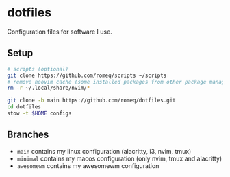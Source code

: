 # dotfiles
Configuration files for software I use.

## Setup
```sh
# scripts (optional)
git clone https://github.com/romeq/scripts ~/scripts
# remove neovim cache (some installed packages from other package managers might cause trouble)
rm -r ~/.local/share/nvim/*

git clone -b main https://github.com/romeq/dotfiles.git
cd dotfiles
stow -t $HOME configs
```

## Branches

- `main` contains my linux configuration (alacritty, i3, nvim, tmux)
- `minimal` contains my macos configuration (only nvim, tmux and alacritty)
- `awesomewm` contains my awesomewm configuration

